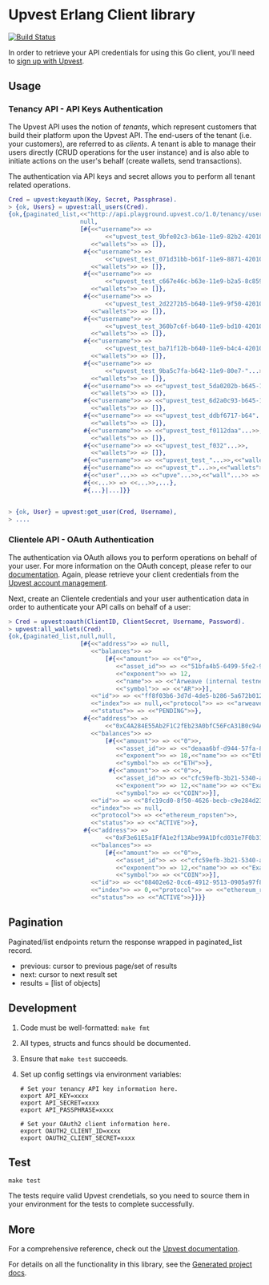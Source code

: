 Upvest Erlang Client library
==============================

[![Build Status](https://travis-ci.org/rpip/upvest-erlang.svg?branch=master)](https://travis-ci.org/rpip/upvest-erlang)

In order to retrieve your API credentials for using this Go client, you'll need to [sign up with Upvest](https://login.upvest.co/sign-up).

Usage
-----

### Tenancy API - API Keys Authentication

The Upvest API uses the notion of _tenants_, which represent customers that build their platform upon the Upvest API. The end-users of the tenant (i.e. your customers), are referred to as _clients_. A tenant is able to manage their users directly (CRUD operations for the user instance) and is also able to initiate actions on the user's behalf (create wallets, send transactions).

The authentication via API keys and secret allows you to perform all tenant related operations.

```erlang
Cred = upvest:keyauth(Key, Secret, Passphrase).
> {ok, Users} = upvest:all_users(Cred).
{ok,{paginated_list,<<"http://api.playground.upvest.co/1.0/tenancy/users/?cursor=cj0xJnA9MjAxOS0wNy0zMSsxNiUzQTQwJTNBNDguMj"...>>,
                    null,
                    [#{<<"username">> =>
                           <<"upvest_test_9bfe02c3-b61e-11e9-82b2-42010a1400ca">>,
                       <<"wallets">> => []},
                     #{<<"username">> =>
                           <<"upvest_test_071d31bb-b61f-11e9-8871-42010a1400da">>,
                       <<"wallets">> => []},
                     #{<<"username">> =>
                           <<"upvest_test_c667e46c-b63e-11e9-b2a5-8c8590323ff7">>,
                       <<"wallets">> => []},
                     #{<<"username">> =>
                           <<"upvest_test_2d2272b5-b640-11e9-9f50-42010a140168">>,
                       <<"wallets">> => []},
                     #{<<"username">> =>
                           <<"upvest_test_360b7c6f-b640-11e9-bd10-42010a1400ae">>,
                       <<"wallets">> => []},
                     #{<<"username">> =>
                           <<"upvest_test_ba71f12b-b640-11e9-b4c4-42010a1400b4">>,
                       <<"wallets">> => []},
                     #{<<"username">> =>
                           <<"upvest_test_9ba5c7fa-b642-11e9-80e7-"...>>,
                       <<"wallets">> => []},
                     #{<<"username">> => <<"upvest_test_5da0202b-b645-11e9-8"...>>,
                       <<"wallets">> => []},
                     #{<<"username">> => <<"upvest_test_6d2a0c93-b645-11"...>>,
                       <<"wallets">> => []},
                     #{<<"username">> => <<"upvest_test_ddbf6717-b64"...>>,
                       <<"wallets">> => []},
                     #{<<"username">> => <<"upvest_test_f0112daa"...>>,
                       <<"wallets">> => []},
                     #{<<"username">> => <<"upvest_test_f032"...>>,
                       <<"wallets">> => []},
                     #{<<"username">> => <<"upvest_test_"...>>,<<"wallets">> => []},
                     #{<<"username">> => <<"upvest_t"...>>,<<"wallets">> => []},
                     #{<<"user"...>> => <<"upve"...>>,<<"wall"...>> => []},
                     #{<<...>> => <<...>>,...},
                     #{...}|...]}}


> {ok, User} = upvest:get_user(Cred, Username),
> .... 
```

### Clientele API - OAuth Authentication
The authentication via OAuth allows you to perform operations on behalf of your user.
For more information on the OAuth concept, please refer to our [documentation](https://doc.upvest.co/docs/oauth2-authentication).
Again, please retrieve your client credentials from the [Upvest account management](https://login.upvest.co/).

Next, create an Clientele credentials and your user authentication data in order to authenticate your API calls on behalf of a user:

``` erlang
> Cred = upvest:oauth(ClientID, ClientSecret, Username, Password).
> upvest:all_wallets(Cred).
{ok,{paginated_list,null,null,
                    [#{<<"address">> => null,
                       <<"balances">> =>
                           [#{<<"amount">> => <<"0">>,
                              <<"asset_id">> => <<"51bfa4b5-6499-5fe2-998b-5fb3c9403ac7">>,
                              <<"exponent">> => 12,
                              <<"name">> => <<"Arweave (internal testnet)">>,
                              <<"symbol">> => <<"AR">>}],
                       <<"id">> => <<"ff8f03b6-3d7d-4de5-b286-5a672b01296e">>,
                       <<"index">> => null,<<"protocol">> => <<"arweave_testnet">>,
                       <<"status">> => <<"PENDING">>},
                     #{<<"address">> =>
                           <<"0xC4A284E55Ab2F1C2fEb23A0bfC56FcA31B0c94A3">>,
                       <<"balances">> =>
                           [#{<<"amount">> => <<"0">>,
                              <<"asset_id">> => <<"deaaa6bf-d944-57fa-8ec4-2dd45d1f5d3f">>,
                              <<"exponent">> => 18,<<"name">> => <<"Ether (Ropsten)">>,
                              <<"symbol">> => <<"ETH">>},
                            #{<<"amount">> => <<"0">>,
                              <<"asset_id">> => <<"cfc59efb-3b21-5340-ae96-8cadb4ce31a8">>,
                              <<"exponent">> => 12,<<"name">> => <<"Example coin">>,
                              <<"symbol">> => <<"COIN">>}],
                       <<"id">> => <<"8fc19cd0-8f50-4626-becb-c9e284d2315b">>,
                       <<"index">> => null,
                       <<"protocol">> => <<"ethereum_ropsten">>,
                       <<"status">> => <<"ACTIVE">>},
                     #{<<"address">> =>
                           <<"0xF3e61E5a1FfA1e2f13Abe99A1Dfcd031e7F0b318">>,
                       <<"balances">> =>
                           [#{<<"amount">> => <<"0">>,
                              <<"asset_id">> => <<"cfc59efb-3b21-5340-ae96-8cadb4ce31a8">>,
                              <<"exponent">> => 12,<<"name">> => <<"Example coin">>,
                              <<"symbol">> => <<"COIN">>}],
                       <<"id">> => <<"08402e62-0cc6-4912-9513-0905a97f8cb6">>,
                       <<"index">> => 0,<<"protocol">> => <<"ethereum_ropsten">>,
                       <<"status">> => <<"ACTIVE">>}]}}
```

## Pagination

Paginated/list endpoints return the response wrapped in paginated_list record.

- previous: cursor to previous page/set of results
- next: cursor to next result set
- results = [list of objects]

## Development

1. Code must be well-formatted: `make fmt`
2. All types, structs and funcs should be documented.
3. Ensure that `make test` succeeds.
4. Set up config settings via environment variables:

    ```shell
    # Set your tenancy API key information here.
    export API_KEY=xxxx
    export API_SECRET=xxxx
    export API_PASSPHRASE=xxxx

    # Set your OAuth2 client information here.
    export OAUTH2_CLIENT_ID=xxxx
    export OAUTH2_CLIENT_SECRET=xxxx
    ```


## Test

    make test


The tests require valid Upvest crendetials, so you need to source them in your environment for the tests to complete successfully.

## More

For a comprehensive reference, check out the [Upvest documentation](https://doc.upvest.co).

For details on all the functionality in this library, see the [Generated project docs](./doc/upvest.md).

